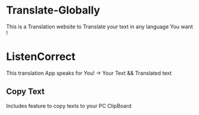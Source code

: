 # Translate-Globally
This is a Translation website to Translate your text in any language You want !
# ListenCorrect 
This translation App speaks for You!  -> Your Text && Translated text 
## Copy Text
Includes feature to copy texts to your PC ClipBoard